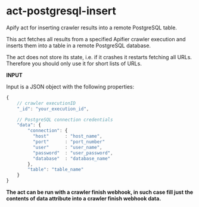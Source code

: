 # act-postgresql-insert

Apify act for inserting crawler results into a remote PostgreSQL table.

This act fetches all results from a specified Apifier crawler execution and inserts them into
a table in a remote PostgreSQL database.

The act does not store its state, i.e. if it crashes it restarts fetching all URLs.
Therefore you should only use it for short lists of URLs.


**INPUT**

Input is a JSON object with the following properties:

```javascript
{
    // crawler executionID
    "_id": "your_execution_id",

    // PostgreSQL connection credentials
    "data": {
        "connection": {
          "host"      : "host_name",
          "port"      : "port_number"
          "user"      : "user_name",
          "password"  : "user_password",
          "database"  : "database_name"
        },
        "table": "table_name"
    }
}
```

__The act can be run with a crawler finish webhook, in such case fill just the contents of data 
attribute into a crawler finish webhook data.__
